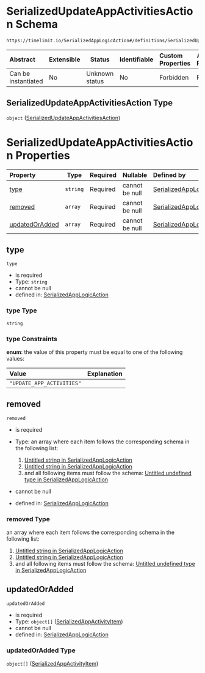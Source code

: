 # SerializedUpdateAppActivitiesAction Schema

```txt
https://timelimit.io/SerializedAppLogicAction#/definitions/SerializedUpdateAppActivitiesAction
```




| Abstract            | Extensible | Status         | Identifiable | Custom Properties | Additional Properties | Access Restrictions | Defined In                                                                                            |
| :------------------ | ---------- | -------------- | ------------ | :---------------- | --------------------- | ------------------- | ----------------------------------------------------------------------------------------------------- |
| Can be instantiated | No         | Unknown status | No           | Forbidden         | Forbidden             | none                | [SerializedAppLogicAction.schema.json\*](SerializedAppLogicAction.schema.json "open original schema") |

## SerializedUpdateAppActivitiesAction Type

`object` ([SerializedUpdateAppActivitiesAction](serializedapplogicaction-definitions-serializedupdateappactivitiesaction.md))

# SerializedUpdateAppActivitiesAction Properties

| Property                          | Type     | Required | Nullable       | Defined by                                                                                                                                                                                                                                                        |
| :-------------------------------- | -------- | -------- | -------------- | :---------------------------------------------------------------------------------------------------------------------------------------------------------------------------------------------------------------------------------------------------------------- |
| [type](#type)                     | `string` | Required | cannot be null | [SerializedAppLogicAction](serializedapplogicaction-definitions-serializedupdateappactivitiesaction-properties-type.md "https&#x3A;//timelimit.io/SerializedAppLogicAction#/definitions/SerializedUpdateAppActivitiesAction/properties/type")                     |
| [removed](#removed)               | `array`  | Required | cannot be null | [SerializedAppLogicAction](serializedapplogicaction-definitions-serializedupdateappactivitiesaction-properties-removed.md "https&#x3A;//timelimit.io/SerializedAppLogicAction#/definitions/SerializedUpdateAppActivitiesAction/properties/removed")               |
| [updatedOrAdded](#updatedoradded) | `array`  | Required | cannot be null | [SerializedAppLogicAction](serializedapplogicaction-definitions-serializedupdateappactivitiesaction-properties-updatedoradded.md "https&#x3A;//timelimit.io/SerializedAppLogicAction#/definitions/SerializedUpdateAppActivitiesAction/properties/updatedOrAdded") |

## type




`type`

-   is required
-   Type: `string`
-   cannot be null
-   defined in: [SerializedAppLogicAction](serializedapplogicaction-definitions-serializedupdateappactivitiesaction-properties-type.md "https&#x3A;//timelimit.io/SerializedAppLogicAction#/definitions/SerializedUpdateAppActivitiesAction/properties/type")

### type Type

`string`

### type Constraints

**enum**: the value of this property must be equal to one of the following values:

| Value                     | Explanation |
| :------------------------ | ----------- |
| `"UPDATE_APP_ACTIVITIES"` |             |

## removed




`removed`

-   is required
-   Type: an array where each item follows the corresponding schema in the following list:

    1.  [Untitled string in SerializedAppLogicAction](serializedapplogicaction-definitions-serializedupdateappactivitiesaction-properties-removed-items-items-0.md "check type definition")
    2.  [Untitled string in SerializedAppLogicAction](serializedapplogicaction-definitions-serializedupdateappactivitiesaction-properties-removed-items-items-1.md "check type definition")
    3.  and all following items must follow the schema: [Untitled undefined type in SerializedAppLogicAction](serializedapplogicaction-definitions-serializedupdateappactivitiesaction-properties-removed-items-additionalitems.md "check type definition")
-   cannot be null
-   defined in: [SerializedAppLogicAction](serializedapplogicaction-definitions-serializedupdateappactivitiesaction-properties-removed.md "https&#x3A;//timelimit.io/SerializedAppLogicAction#/definitions/SerializedUpdateAppActivitiesAction/properties/removed")

### removed Type

an array where each item follows the corresponding schema in the following list:

1.  [Untitled string in SerializedAppLogicAction](serializedapplogicaction-definitions-serializedupdateappactivitiesaction-properties-removed-items-items-0.md "check type definition")
2.  [Untitled string in SerializedAppLogicAction](serializedapplogicaction-definitions-serializedupdateappactivitiesaction-properties-removed-items-items-1.md "check type definition")
3.  and all following items must follow the schema: [Untitled undefined type in SerializedAppLogicAction](serializedapplogicaction-definitions-serializedupdateappactivitiesaction-properties-removed-items-additionalitems.md "check type definition")

## updatedOrAdded




`updatedOrAdded`

-   is required
-   Type: `object[]` ([SerializedAppActivityItem](serializedapplogicaction-definitions-serializedappactivityitem.md))
-   cannot be null
-   defined in: [SerializedAppLogicAction](serializedapplogicaction-definitions-serializedupdateappactivitiesaction-properties-updatedoradded.md "https&#x3A;//timelimit.io/SerializedAppLogicAction#/definitions/SerializedUpdateAppActivitiesAction/properties/updatedOrAdded")

### updatedOrAdded Type

`object[]` ([SerializedAppActivityItem](serializedapplogicaction-definitions-serializedappactivityitem.md))

